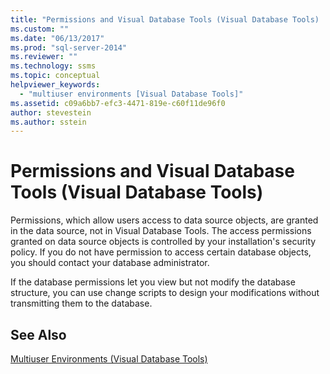 ```yaml
---
title: "Permissions and Visual Database Tools (Visual Database Tools) | Microsoft Docs"
ms.custom: ""
ms.date: "06/13/2017"
ms.prod: "sql-server-2014"
ms.reviewer: ""
ms.technology: ssms
ms.topic: conceptual
helpviewer_keywords: 
  - "multiuser environments [Visual Database Tools]"
ms.assetid: c09a6bb7-efc3-4471-819e-c60f11de96f0
author: stevestein
ms.author: sstein
---
```

# Permissions and Visual Database Tools (Visual Database Tools)
  Permissions, which allow users access to data source objects, are granted in the data source, not in Visual Database Tools. The access permissions granted on data source objects is controlled by your installation's security policy. If you do not have permission to access certain database objects, you should contact your database administrator.  
  
 If the database permissions let you view but not modify the database structure, you can use change scripts to design your modifications without transmitting them to the database.  
  
## See Also  
 [Multiuser Environments &#40;Visual Database Tools&#41;](visual-database-tools.md)  
  
  
